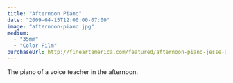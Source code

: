 ```yaml
---
title: "Afternoon Piano"
date: "2009-04-15T12:00:00-07:00"
image: "afternoon-piano.jpg"
medium:
  - "35mm"
  - "Color Film"
purchaseUrl: http://fineartamerica.com/featured/afternoon-piano-jesse-allen.html
---
```


The piano of a voice teacher in the afternoon.
